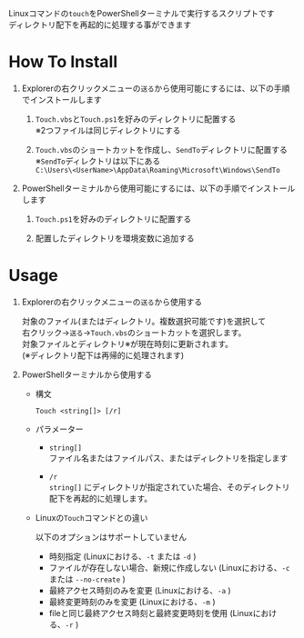 Linuxコマンドの`touch`をPowerShellターミナルで実行するスクリプトです  
ディレクトリ配下を再起的に処理する事ができます

# How To Install

1. Explorerの右クリックメニューの`送る`から使用可能にするには、以下の手順でインストールします

    1. `Touch.vbs`と`Touch.ps1`を好みのディレクトリに配置する  
       ※2つファイルは同じディレクトリにする

    2. `Touch.vbs`のショートカットを作成し、`SendTo`ディレクトリに配置する  
       ※`SendTo`ディレクトリは以下にある  
       `C:\Users\<UserName>\AppData\Roaming\Microsoft\Windows\SendTo`

2. PowerShellターミナルから使用可能にするには、以下の手順でインストールします

    1. `Touch.ps1`を好みのディレクトリに配置する

    2. 配置したディレクトリを環境変数に追加する

# Usage

1. Explorerの右クリックメニューの`送る`から使用する
   
    対象のファイル(またはディレクトリ。複数選択可能です)を選択して  
    右クリック->`送る`->`Touch.vbs`のショートカットを選択します。  
    対象ファイルとディレクトリ※が現在時刻に更新されます。  
    (※ディレクトリ配下は再帰的に処理されます)

2. PowerShellターミナルから使用する

    - 構文
       ```
       Touch <string[]> [/r]
       ```

    - パラメーター
        - `string[]`   
          ファイル名またはファイルパス、またはディレクトリを指定します

        - `/r`  
          `string[]` にディレクトリが指定されていた場合、そのディレクトリ配下を再起的に処理します。

    - Linuxの`Touch`コマンドとの違い

      以下のオプションはサポートしていません

        - 時刻指定 (Linuxにおける、`-t` または `-d` )
        - ファイルが存在しない場合、新規に作成しない (Linuxにおける、`-c` または `--no-create` )
        - 最終アクセス時刻のみを変更 (Linuxにおける、`-a` )
        - 最終変更時刻のみを変更 (Linuxにおける、`-m` )
        - fileと同じ最終アクセス時刻と最終変更時刻を使用 (Linuxにおける、`-r` )